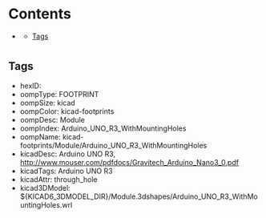 



Contents
========

* [](#)
	* [Tags](#tags)

# 

## Tags

- hexID: 
- oompType: FOOTPRINT
- oompSize: kicad
- oompColor: kicad-footprints
- oompDesc: Module
- oompIndex: Arduino_UNO_R3_WithMountingHoles
- oompName: kicad-footprints/Module/Arduino_UNO_R3_WithMountingHoles
- kicadDesc: Arduino UNO R3, http://www.mouser.com/pdfdocs/Gravitech_Arduino_Nano3_0.pdf
- kicadTags: Arduino UNO R3
- kicadAttr: through_hole
- kicad3DModel: ${KICAD6_3DMODEL_DIR}/Module.3dshapes/Arduino_UNO_R3_WithMountingHoles.wrl
